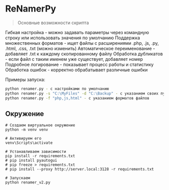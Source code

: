# ReNamerPy

> Основные возможности скрипта

Гибкая настройка - можно задавать параметры через командную строку или использовать значения по умолчанию
Поддержка множественных форматов - ищет файлы с расширениями .php, .js, .py, .html, .css, .txt (можно изменить)
Автоматическое переименование - добавляет .txt к каждому скопированному файлу
Обработка дубликатов - если файл с таким именем уже существует, добавляет номер
Подробное логирование - показывает процесс работы и статистику
Обработка ошибок - корректно обрабатывает различные ошибки

Примеры запуска:

```bash
python renamer.py - с настройками по умолчанию
python renamer.py -s "C:\MyFiles" -d "C:\Backup" - с указанием своих путей
python renamer.py -f "php,js,html" - с указанием форматов файлов
```

## Окружение

```shell
# Создаем виртуальное окружение
python -m venv venv

# Активируем его
venv\Scripts\activate

# Устанавливаем зависимости
pip install -r requirements.txt
# pip install pyautogui
# pip freeze > requirements.txt
# pip install --proxy http://server.local:3128 -r requirements.txt

# Запускаем
python renamer_v2.py
```